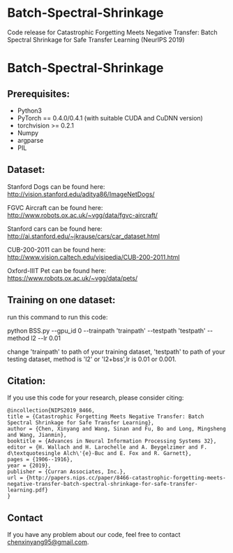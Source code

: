 # Batch-Spectral-Shrinkage
Code release for Catastrophic Forgetting Meets Negative Transfer: Batch Spectral Shrinkage for Safe Transfer Learning (NeurIPS 2019)

# Batch-Spectral-Shrinkage

## Prerequisites:

* Python3
* PyTorch == 0.4.0/0.4.1 (with suitable CUDA and CuDNN version)
* torchvision >= 0.2.1
* Numpy
* argparse
* PIL

## Dataset:

Stanford Dogs can be found here: http://vision.stanford.edu/aditya86/ImageNetDogs/

FGVC Aircraft can be found here: http://www.robots.ox.ac.uk/~vgg/data/fgvc-aircraft/

Stanford cars can be found here: http://ai.stanford.edu/~jkrause/cars/car_dataset.html

CUB-200-2011 can be found here: http://www.vision.caltech.edu/visipedia/CUB-200-2011.html

Oxford-IIIT Pet can be found here: https://www.robots.ox.ac.uk/~vgg/data/pets/


## Training on one dataset:

run this command to run this code: 

python BSS.py --gpu_id 0 --trainpath 'trainpath' --testpath 'testpath' --method l2 --lr 0.01

change 'trainpath' to path of your training dataset, 'testpath' to path of your testing dataset, method is 'l2' or 'l2+bss',lr is 0.01 or 0.001.


## Citation:

If you use this code for your research, please consider citing:

```
@incollection{NIPS2019_8466,
title = {Catastrophic Forgetting Meets Negative Transfer: Batch Spectral Shrinkage for Safe Transfer Learning},
author = {Chen, Xinyang and Wang, Sinan and Fu, Bo and Long, Mingsheng and Wang, Jianmin},
booktitle = {Advances in Neural Information Processing Systems 32},
editor = {H. Wallach and H. Larochelle and A. Beygelzimer and F. d\textquotesingle Alch\'{e}-Buc and E. Fox and R. Garnett},
pages = {1906--1916},
year = {2019},
publisher = {Curran Associates, Inc.},
url = {http://papers.nips.cc/paper/8466-catastrophic-forgetting-meets-negative-transfer-batch-spectral-shrinkage-for-safe-transfer-learning.pdf}
}

```
## Contact
If you have any problem about our code, feel free to contact chenxinyang95@gmail.com.
